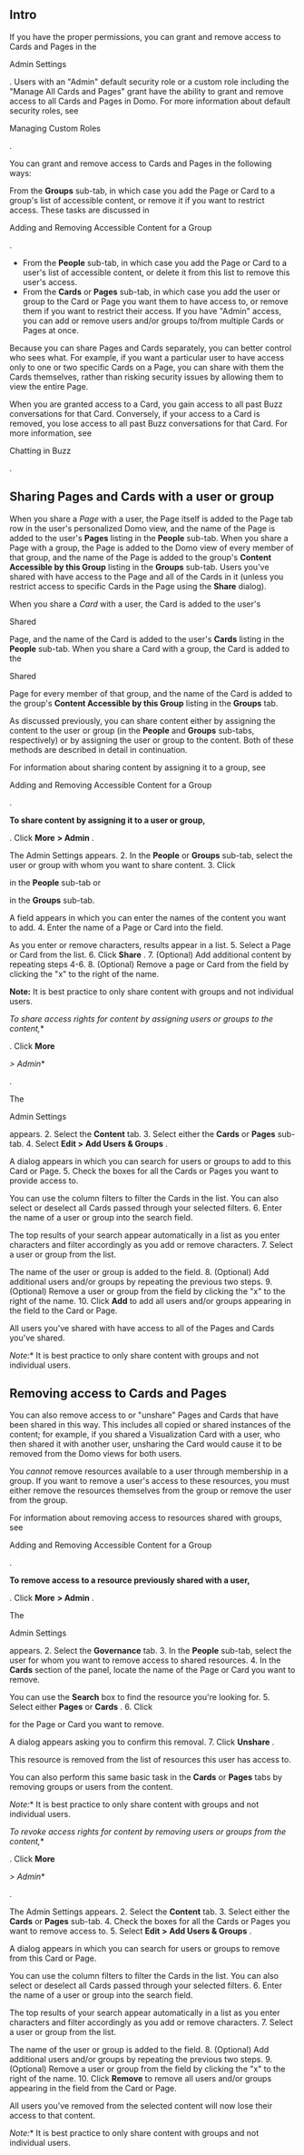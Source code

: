 

Intro
-------

If you have the proper permissions, you can grant and remove access to Cards and Pages in the

Admin Settings

. Users with an "Admin" default security role or a custom role including the "Manage All Cards and Pages" grant have the ability to grant and remove access to all Cards and Pages in Domo. For more information about default security roles, see

Managing Custom Roles

.


 You can grant and remove access to Cards and Pages in the following ways:

 From the
 **Groups**
 sub-tab, in which case you add the Page or Card to a group's list of accessible content, or remove it if you want to restrict access. These tasks are discussed in

Adding and Removing Accessible Content for a Group

.
* From the
 **People**
 sub-tab, in which case you add the Page or Card to a user's list of accessible content, or delete it from this list to remove this user's access.
* From the
 **Cards**
 or
 **Pages**
 sub-tab, in which case you add the user or group to the Card or Page you want them to have access to, or remove them if you want to restrict their access. If you have "Admin" access, you can add or remove users and/or groups to/from multiple Cards or Pages at once.

Because you can share Pages and Cards separately, you can better control who sees what. For example, if you want a particular user to have access only to one or two specific Cards on a Page, you can share with them the Cards themselves, rather than risking security issues by allowing them to view the entire Page.


 When you are granted access to a Card, you gain access to all past Buzz conversations for that Card. Conversely, if your access to a Card is removed, you lose access to all past Buzz conversations for that Card. For more information, see

Chatting in Buzz

.


 Sharing Pages and Cards with a user or group
----------------------------------------------

When you share a
 *Page*
 with a user, the Page itself is added to the Page tab row in the user's personalized Domo view, and the name of the Page is added to the user's
 **Pages**
 listing in the
 **People**
 sub-tab. When you share a Page with a group, the Page is added to the Domo view of every member of that group, and the name of the Page is added to the group's
 **Content Accessible by this Group**
 listing in the
 **Groups**
 sub-tab. Users you've shared with have access to the Page and all of the Cards in it (unless you restrict access to specific Cards in the Page using the
 **Share**
 dialog).


 When you share a
 *Card*
 with a user, the Card is added to the user's

Shared

Page, and the name of the Card is added to the user's
 **Cards**
 listing in the
 **People**
 sub-tab. When you share a Card with a group, the Card is added to the

Shared

Page for every member of that group, and the name of the Card is added to the group's
 **Content Accessible by this Group**
 listing in the
 **Groups**
 tab.


 As discussed previously, you can share content either by assigning the content to the user or group (in the
 **People**
 and
 **Groups**
 sub-tabs, respectively) or by assigning the user or group to the content. Both of these methods are described in detail in continuation.


 For information about sharing content by assigning it to a group, see

Adding and Removing Accessible Content for a Group

.


**To share content by assigning it to a user or group,**

. Click
 **More**
**> Admin**
 .


 The Admin Settings appears.
2. In the
 **People**
 or
 **Groups**
 sub-tab, select the user or group with whom you want to share content.
3. Click

in the
 **People**
 sub-tab or

in the
 **Groups**
 sub-tab.


 A field appears in which you can enter the names of the content you want to add.
4. Enter the name of a Page or Card into the field.


 As you enter or remove characters, results appear in a list.
5. Select a Page or Card from the list.
6. Click
 **Share**
 .
7. (Optional) Add additional content by repeating steps 4-6.
8. (Optional) Remove a page or Card from the field by clicking the "x" to the right of the name.


**Note:**
 It is best practice to only share content with groups and not individual users.

*To share access rights for content by assigning users or groups to the content,**

. Click
 **More**

*> Admin**

.


 The

Admin Settings

appears.
2. Select the
 **Content**
 tab.
3. Select either the
 **Cards**
 or
 **Pages**
 sub-tab.
4. Select
 **Edit >**
**Add Users & Groups**
 .


 A dialog appears in which you can search for users or groups to add to this Card or Page.
5. Check the boxes for all the Cards or Pages you want to provide access to.


 You can use the column filters to filter the Cards in the list. You can also select or deselect all Cards passed through your selected filters.
6. Enter the name of a user or group into the search field.


 The top results of your search appear automatically in a list as you enter characters and filter accordingly as you add or remove characters.
7. Select a user or group from the list.


 The name of the user or group is added to the field.
8. (Optional) Add additional users and/or groups by repeating the previous two steps.
9. (Optional) Remove a user or group from the field by clicking the "x" to the right of the name.
10. Click
 **Add**
 to add all users and/or groups appearing in the field to the Card or Page.

All users you've shared with have access to all of the Pages and Cards you've shared.

*Note:**
 It is best practice to only share content with groups and not individual users.

Removing access to Cards and Pages
------------------------------------

You can also remove access to or "unshare" Pages and Cards that have been shared in this way. This includes all copied or shared instances of the content; for example, if you shared a Visualization Card with a user, who then shared it with another user, unsharing the Card would cause it to be removed from the Domo views for both users.


 You
 *cannot*
 remove resources available to a user through membership in a group. If you want to remove a user's access to these resources, you must either remove the resources themselves from the group or remove the user from the group.


 For information about removing access to resources shared with groups, see

Adding and Removing Accessible Content for a Group

.


**To remove access to a resource previously shared with a user,**

. Click
 **More**
**> Admin**
 .


 The

Admin Settings

appears.
2. Select the
 **Governance**
 tab.
3. In the
 **People**
 sub-tab, select the user for whom you want to remove access to shared resources.
4. In the
 **Cards**
 section of the panel, locate the name of the Page or Card you want to remove.


 You can use the
 **Search**
 box to find the resource you're looking for.
5. Select either
 **Pages**
 or
 **Cards**
 .
6. Click

for the Page or Card you want to remove.


 A dialog appears asking you to confirm this removal.
7. Click
 **Unshare**
 .

This resource is removed from the list of resources this user has access to.


 You can also perform this same basic task in the
 **Cards**
 or
 **Pages**
 tabs by removing groups or users from the content.

*Note:**
 It is best practice to only share content with groups and not individual users.

*To revoke access rights for content by removing users or groups from the content,**

. Click
 **More**

*> Admin**

.


 The Admin Settings appears.
2. Select the
 **Content**
 tab.
3. Select either the
 **Cards**
 or
 **Pages**
 sub-tab.
4. Check the boxes for all the Cards or Pages you want to remove access to.
5. Select
 **Edit >**
**Add Users & Groups**
 .


 A dialog appears in which you can search for users or groups to remove from this Card or Page.


 You can use the column filters to filter the Cards in the list. You can also select or deselect all Cards passed through your selected filters.
6. Enter the name of a user or group into the search field.


 The top results of your search appear automatically in a list as you enter characters and filter accordingly as you add or remove characters.
7. Select a user or group from the list.


 The name of the user or group is added to the field.
8. (Optional) Add additional users and/or groups by repeating the previous two steps.
9. (Optional) Remove a user or group from the field by clicking the "x" to the right of the name.
10. Click
 **Remove**
 to remove all users and/or groups appearing in the field from the Card or Page.

All users you've removed from the selected content will now lose their access to that content.

*Note:**
 It is best practice to only share content with groups and not individual users.


